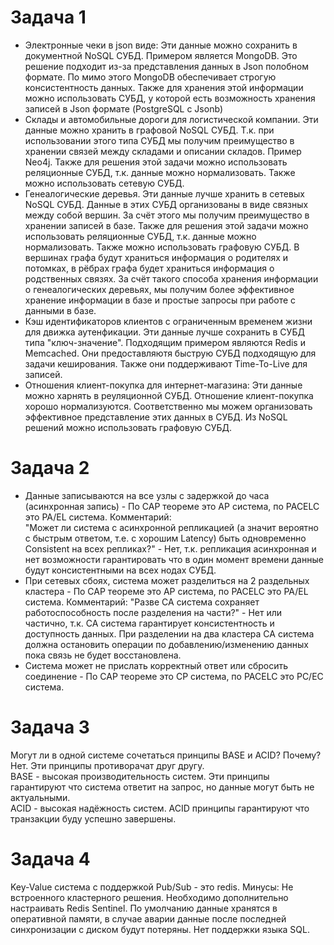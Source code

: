 # Задача 1
* Электронные чеки в json виде: Эти данные можно сохранить в документной NoSQL СУБД. Примером является MongoDB. Это решение подходит из-за представления данных в Json полобном формате. По мимо этого MongoDB обеспечивает строгую консистентность данных. Также для хранения этой информации можно использовать СУБД, у которой есть возможность хранения записей в Json формате (PostgreSQL c Jsonb)
* Склады и автомобильные дороги для логистической компании. Эти данные можно хранить в графовой NoSQL СУБД. Т.к. при использовании этого типа СУБД мы получим преимущество в хранении связей между складами и описании складов. Пример Neo4j. Также для решения этой задачи можно использовать реляционные СУБД, т.к. данные можно нормализовать. Также можно использовать сетевую СУБД.
* Генеалогические деревья. Эти данные лучше хранить в сетевых NoSQL СУБД. Данные в этих СУБД организованы в виде связных между собой вершин. За счёт этого мы получим преимущество в хранении записей в базе. Также для решения этой задачи можно использовать реляционные СУБД, т.к. данные можно нормализовать. Также можно использовать графовую СУБД. В вершинах графа будут храниться информация о родителях и потомках, в рёбрах графа будет храниться информация о родственных связях. За счёт такого способа хранения информации о генеалогических деревьях, мы получим более эффективное хранение информации в базе и простые запросы при работе с данными в базе.
* Кэш идентификаторов клиентов с ограниченным временем жизни для движка аутенфикации. Эти данные лучше сохранить в СУБД типа "ключ-значение". Подходящим примером являются Redis и Memcached. Они предоставляютя быструю СУБД подходящую для задачи кеширования. Также они поддерживают Time-To-Live для записей.
* Отношения клиент-покупка для интернет-магазина: Эти данные можно харнять в реуляционной СУБД. Отношение клиент-покупка хорошо нормализуются. Соответственно мы можем организовать эффективное представление этих данных в СУБД. Из NoSQL решений можно использовать графовую СУБД.

# Задача 2
* Данные записываются на все узлы с задержкой до часа (асинхронная запись) - По CAP теореме это AP система, по PACELC это PA/EL система.
Комментарий:  
"Может ли система с асинхронной репликацией (а значит вероятно с быстрым ответом, т.е. с хорошим Latency) быть одновременно Consistent на всех репликах?" - Нет, т.к. репликация асинхронная и нет возможности гарантировать что в один момент времени данные будут консистентными на всех нодах СУБД.
* При сетевых сбоях, система может разделиться на 2 раздельных кластера - По CAP теореме это AP система, по PACELC это PA/EL система.
Комментарий: 
"Разве CA система сохраняет работоспособность после разделения на части?" - Нет или частично, т.к. CA система гарантирует консистентность и доступность данных. При разделении на два кластера CA система должна остановить операции по добавлению/изменению данных пока связь не будет восстановлена.
* Система может не прислать корректный ответ или сбросить соединение - По CAP теореме это CP система, по PACELC это PC/EC система.

# Задача 3
Могут ли в одной системе сочетаться принципы BASE и ACID? Почему?  
Нет. Эти принципы противорачат друг другу.  
BASE - высокая производительность систем. Эти принципы гарантируют что система ответит на запрос, но данные могут быть не актуальными.  
ACID - высокая надёжность систем. ACID принципы гарантируют что транзакции буду успешно завершены.  

# Задача 4
Key-Value система с поддержкой Pub/Sub - это redis.
Минусы:
Не встроенного кластерного решения. Необходимо дополнительно настраивать Redis Sentinel.
По умолчанию данные хранятся в оперативной памяти, в случае аварии данные после последней синхронизации с диском будут потеряны.
Нет поддержки языка SQL.
